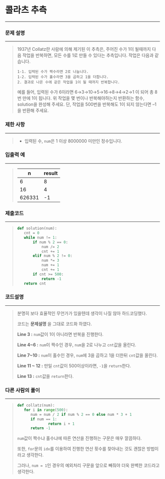 # 콜라츠 추측

---



### 문제 설명

---

>1937년 Collatz란 사람에 의해 제기된 이 추측은, 주어진 수가 1이 될때까지 다음 작업을 반복하면, 모든 수를 1로 만들 수 있다는 추측입니다. 작업은 다음과 같습니다.
>
>```
>1-1. 입력된 수가 짝수라면 2로 나눕니다. 
>1-2. 입력된 수가 홀수라면 3을 곱하고 1을 더합니다.
>2. 결과로 나온 수에 같은 작업을 1이 될 때까지 반복합니다.
>```
>
>
>예를 들어, 입력된 수가 6이라면 6→3→10→5→16→8→4→2→1 이 되어 총 8번 만에 1이 됩니다. 위 작업을 몇 번이나 반복해야하는지 반환하는 함수, solution을 완성해 주세요. 단, 작업을 500번을 반복해도 1이 되지 않는다면 –1을 반환해 주세요.



### 제한 사항

---

>* 입력된 수, `num`은 1 이상 8000000 미만인 정수입니다.



### 입출력 예

---

>
>
>| n      | result |
>| ------ | ------ |
>| 6      | 8      |
>| 16     | 4      |
>| 626331 | -1     |



### 제출코드

---

>```python
>def solution(num):
>    cnt = 0
>    while num != 1:
>        if num % 2 == 0:
>            num /= 2
>            cnt += 1
>        elif num % 2 != 0:
>            num *= 3
>            num += 1
>            cnt += 1
>        if cnt >= 500:
>            return -1
>    return cnt
>```



### 코드설명

---

> 분명히 보다 효율적인 무언가가 있을텐데 생각이 나질 않아 하드코딩했다.
>
> 코드는 **문제설명** 을 그대로 코드화 하였다.
>
> **Line 3 :** `num`값이 1이 아니라면 반복을 진행한다.
>
> **Line 4~6 :** `num`이 짝수인 경우, `num`을 2로 나누고 `cnt`값을 올린다.
>
> **Line 7~10 :** `num`이 홀수인 경우, `num`에 3을 곱하고 1을 더한뒤 `cnt`값을 올린다.
>
> **Line 11 ~ 12 :** 만일 `cnt`값이 500이상이라면, `-1`을 `return`한다.
>
> **Line 13 :** `cnt`값을 `return`한다.



### 다른 사람의 풀이

---

>```python
>def collatz(num):
>    for i in range(500):
>	    num = num / 2 if num % 2 == 0 else num * 3 + 1
>    	if num == 1:
>       		return i + 1
>   	return -1
>```
>
>`num`값이 짝수냐 홀수냐에 따른 연산을 진행하는 구문은 매우 깔끔하다.
>
>또한, `for`문의 `idx`를 이용하여 진행한 연산 횟수를 찾아내는 것도 괜찮은 방법이라고 생각한다.
>
>그러나, `num = 1`인 경우의 예외처리 구문을 앞으로 빼줘야 더욱 완벽한 코드라고 생각한다.

